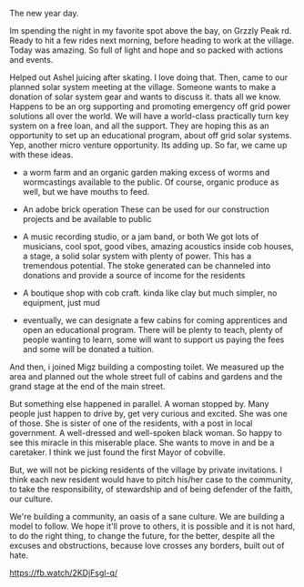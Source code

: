 The new year day.

Im spending the night in my favorite spot above the bay, on Grzzly Peak rd. Ready to hit
a few rides next morning, before heading to work at the village. Today was amazing. So full of light 
and hope and so packed with actions and events.

Helped out Ashel juicing after skating. I love doing that. Then, came to our planned solar system meeting 
at the village. Someone wants to  make a donation of solar system  gear and wants to discuss
it.  thats all we  know.  Happens to be an org supporting and promoting emergency off grid power 
solutions all over the world. We will have a world-class
practically turn key system  on a free loan, and all the support. They are
hoping this as an opportunity to set up an educational program,  about 
off grid solar systems. Yep, another micro venture opportunity. 
Its adding up. So far, we came up with these ideas.
* a worm farm and an organic garden
making excess of worms and wormcastings available to the public. Of course, organic produce as well, but
we have mouths to feed.
  
* An adobe brick operation
These can be used for our construction projects and be available to public
  
* A music recording studio, or a jam band, or both
We got lots of musicians, cool spot, good vibes, amazing acoustics inside cob houses, a stage, 
  a solid solar system with plenty of  power. This has a tremendous potential.
  The stoke generated can be channeled into donations and provide a source of
  income for the residents
  
* A boutique shop with cob craft. kinda like clay but much simpler, no equipment, just mud

* eventually, we can designate a few cabins for coming apprentices and open an educational program. There will be plenty to 
  teach, plenty of people wanting to learn, some will want to support us paying 
  the fees and some will be donated a tuition.
  
And then, i joined Migz building a composting toilet.  We measured up the area and planned out 
the whole street full  of cabins and gardens and the grand stage at the end of the main street.

But something else happened in parallel. A woman stopped by. Many people just happen to drive by,
get very curious and excited. She was one of  those. She is sister of one
of the residents, with a post in local government. A well-dressed and well-spoken black woman.  So 
happy to see this miracle in this miserable place. She wants to  move in 
and be a caretaker.  I think we just found the first Mayor of cobville.

But, we will not be picking residents of the village by private invitations.  I think each
new resident would have to pitch his/her case to the community,  to take the responsibility,
of stewardship and of being defender of the faith, our culture. 

We're building a community, an oasis of a sane culture. We are building a model to follow.
We hope it'll prove to others, it is possible and it is not hard,  to do the right thing, to 
change the future, for the better, despite all the excuses and obstructions, because love 
crosses any borders, built out of hate.

https://fb.watch/2KDjFsgl-q/